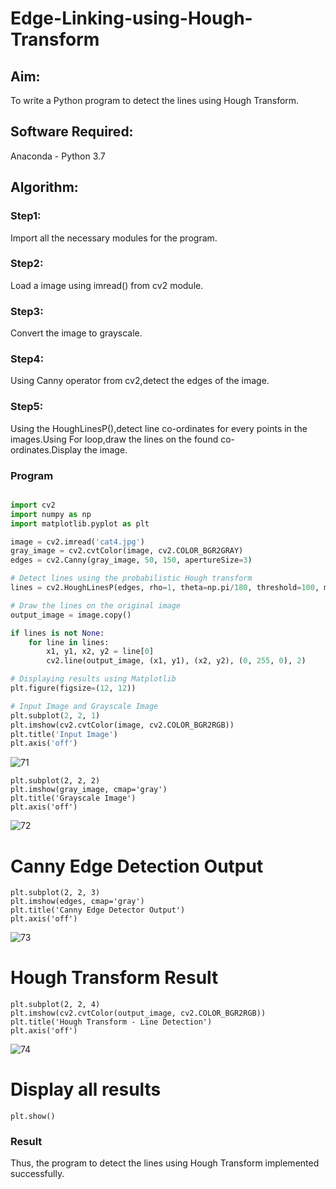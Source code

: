 # Edge-Linking-using-Hough-Transform
## Aim:
To write a Python program to detect the lines using Hough Transform.

## Software Required:
Anaconda - Python 3.7

## Algorithm:
### Step1:

Import all the necessary modules for the program.
### Step2:

Load a image using imread() from cv2 module.
### Step3:

Convert the image to grayscale.
### Step4:

Using Canny operator from cv2,detect the edges of the image.
### Step5:

Using the HoughLinesP(),detect line co-ordinates for every points in the images.Using For loop,draw the lines on the found co-ordinates.Display the image.

### Program

```python

import cv2
import numpy as np
import matplotlib.pyplot as plt

image = cv2.imread('cat4.jpg') 
gray_image = cv2.cvtColor(image, cv2.COLOR_BGR2GRAY)
edges = cv2.Canny(gray_image, 50, 150, apertureSize=3)

```

```python
# Detect lines using the probabilistic Hough transform
lines = cv2.HoughLinesP(edges, rho=1, theta=np.pi/180, threshold=100, minLineLength=50, maxLineGap=10)

# Draw the lines on the original image
output_image = image.copy()

if lines is not None:
    for line in lines:
        x1, y1, x2, y2 = line[0]
        cv2.line(output_image, (x1, y1), (x2, y2), (0, 255, 0), 2)

```

```python
# Displaying results using Matplotlib
plt.figure(figsize=(12, 12))

# Input Image and Grayscale Image
plt.subplot(2, 2, 1)
plt.imshow(cv2.cvtColor(image, cv2.COLOR_BGR2RGB))
plt.title('Input Image')
plt.axis('off')
```
![71](https://github.com/user-attachments/assets/36e42563-6459-4814-b874-81e37c96eaf9)
```
plt.subplot(2, 2, 2)
plt.imshow(gray_image, cmap='gray')
plt.title('Grayscale Image')
plt.axis('off')
```
![72](https://github.com/user-attachments/assets/a94d0139-cb11-43eb-a2f6-f7788c3f5122)

# Canny Edge Detection Output
```
plt.subplot(2, 2, 3)
plt.imshow(edges, cmap='gray')
plt.title('Canny Edge Detector Output')
plt.axis('off')
```
![73](https://github.com/user-attachments/assets/cc40e035-fa5a-4803-9232-6e77e5520f87)

# Hough Transform Result
```
plt.subplot(2, 2, 4)
plt.imshow(cv2.cvtColor(output_image, cv2.COLOR_BGR2RGB))
plt.title('Hough Transform - Line Detection')
plt.axis('off')
```
![74](https://github.com/user-attachments/assets/96443ca0-39b1-407b-8a3a-97c90730b601)

# Display all results
```
plt.show()
```

### Result

Thus, the program to detect the lines using Hough Transform implemented successfully.

